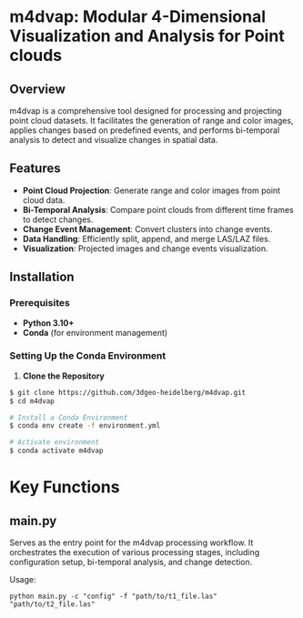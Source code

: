 # m4dvap: Modular 4-Dimensional Visualization and Analysis for Point clouds

## Overview

m4dvap is a comprehensive tool designed for processing and projecting point cloud datasets. It facilitates the generation of range and color images, applies changes based on predefined events, and performs bi-temporal analysis to detect and visualize changes in spatial data.

## Features

- **Point Cloud Projection**: Generate range and color images from point cloud data.
- **Bi-Temporal Analysis**: Compare point clouds from different time frames to detect changes.
- **Change Event Management**: Convert clusters into change events.
- **Data Handling**: Efficiently split, append, and merge LAS/LAZ files.
- **Visualization**: Projected images and change events visualization.

## Installation

### Prerequisites

- **Python 3.10+**
- **Conda** (for environment management)

### Setting Up the Conda Environment

1. **Clone the Repository**

```bash
$ git clone https://github.com/3dgeo-heidelberg/m4dvap.git
$ cd m4dvap

# Install a Conda Environment
$ conda env create -f environment.yml

# Activate environment 
$ conda activate m4dvap

```

# Key Functions
## main.py
Serves as the entry point for the m4dvap processing workflow. It orchestrates the execution of various processing stages, including configuration setup, bi-temporal analysis, and change detection.

Usage:

```
python main.py -c "config" -f "path/to/t1_file.las" "path/to/t2_file.las"
```
